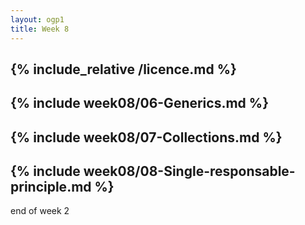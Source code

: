 ```yaml
---
layout: ogp1
title: Week 8
---
```

{% include_relative /licence.md %}
---
{% include week08/06-Generics.md %}
---
{% include week08/07-Collections.md %}
---
{% include week08/08-Single-responsable-principle.md %}
---
end of week 2
